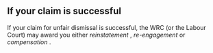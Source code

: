 ##  If your claim is successful

If your claim for unfair dismissal is successful, the WRC (or the Labour
Court) may award you either _reinstatement_ , _re-engagement_ or
_compensation_ .
